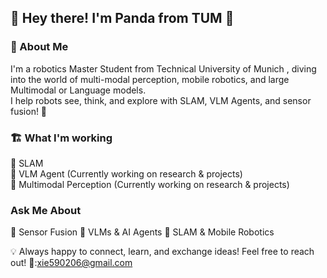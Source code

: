 ## 🐼 Hey there! I'm Panda from TUM 👋  

### 🚀 About Me  
I'm a robotics Master Student from Technical University of Munich , diving into the world of multi-modal perception, mobile robotics, and large Multimodal or Language models.  
I help robots see, think, and explore with SLAM, VLM Agents, and sensor fusion! 🤖  

### 🏗️ What I'm working
🔹 SLAM  
🔹 VLM Agent  (Currently working on research & projects)  
🔹 Multimodal Perception  (Currently working on research & projects)  
  
###  Ask Me About  
📡 Sensor Fusion 🧠 VLMs & AI Agents 🚀 SLAM & Mobile Robotics  

💡 Always happy to connect, learn, and exchange ideas! Feel free to reach out! 🤝:xie590206@gmail.com  
